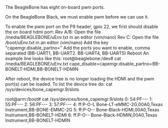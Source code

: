 The BeagleBone has eight on-board pwm ports.

On the BeagleBone Black, we must enable pwm before we can use it.

To enable the pwm port on the P9 header, gpio 22, we first should disable the on board hdmi port:
Rev A/B: Open the file /media/BEAGLEBONE/uEnv.txt in an editor (vim/nano)
Rev C: Open the file /boot/uEnv.txt in an editor (vim/nano)
Add the key "capemgr.disable_partno="
Add the ports you want to enable, comma separated (BB-UART1, BB-UART2. BB-UART4, BB-UART5)
Reboot
An example line looks like this:
root@beaglebone:/dev# cat /media/BEAGLEBONE/uEnv.txt
cape_disable=capemgr.disable_partno=BB-BONELT-HDMI,BB-BONELT-HDMIN

After reboot, the device tree is no longer loading the HDMI and the pwm port(s) can be loaded. To list the device tree do:
cat /sys/devices/bone_capemgr.9/slots

root@arm:/boot# cat /sys/devices/bone_capemgr.9/slots
 0: 54:PF--- 
 1: 55:PF--- 
 2: 56:PF--- 
 3: 57:PF--- 
 4: ff:P-O-L Bone-LT-eMMC-2G,00A0,Texas Instrument,BB-BONE-EMMC-2G
 5: ff:P-O-- Bone-Black-HDMI,00A0,Texas Instrument,BB-BONELT-HDMI
 6: ff:P-O-- Bone-Black-HDMIN,00A0,Texas Instrument,BB-BONELT-HDMIN